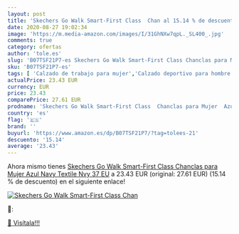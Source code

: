 ```yaml
---
layout: post
title: 'Skechers Go Walk Smart-First Class  Chan al 15.14 % de descuento'
date: 2020-08-27 19:02:34
image: 'https://m.media-amazon.com/images/I/31GhNXw7qpL._SL400_.jpg'
comments: true
category: ofertas
author: 'tole.es'
slug: 'B07TSF21P7-es Skechers Go Walk Smart-First Class Chanclas para Mujer...'
sku: 'B07TSF21P7-es'
tags: [ 'Calzado de trabajo para mujer','Calzado deportivo para hombre','Calzado sanitario y de hostelería para mujer','Chanclas y sandalias de piscina para hombre','Sandalias y chanclas para niña','Zapatillas y calzado deportivo para hombre','Zapatos','Zapatos para hombre','Zapatos para mujer','Zapatos para niñas pequeñas','Zapatos y complementos','Zuecos sanitarios y de hostelería para mujer','Zuecos y mules para hombre','chanclas', ]
actualPrice: 23.43 EUR
currency: EUR
price: 23.43
comparePrice: 27.61 EUR
prodname: 'Skechers Go Walk Smart-First Class  Chanclas para Mujer  Azul  Navy Textile Nvy   37 EU'
country: 'es'
flag: '🇪🇸'
brand: ''
buyurl: 'https://www.amazon.es/dp/B07TSF21P7/?tag=tolees-21'
descuento: '15.14'
average: '23.43'
---
```


Ahora mismo tienes [Skechers Go Walk Smart-First Class  Chanclas para Mujer  Azul  Navy Textile Nvy   37 EU](https://www.amazon.es/dp/B07TSF21P7/?tag=tolees-21) a 23.43 EUR (original: 27.61 EUR) (15.14 %  de descuento) en el siguiente enlace!

[![Skechers Go Walk Smart-First Class  Chan](https://m.media-amazon.com/images/I/31GhNXw7qpL._SL400_.jpg)](https://www.amazon.es/dp/B07TSF21P7/?tag=tolees-21)

🔎:


[🛒 Visítala!!!](https://www.amazon.es/dp/B07TSF21P7/?tag=tolees-21)

